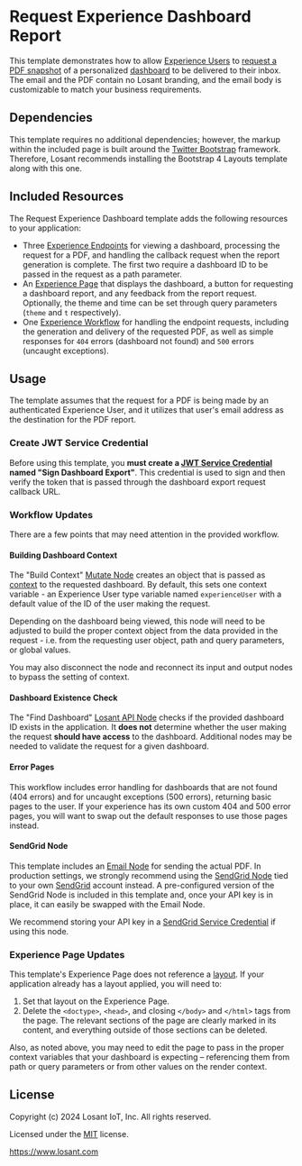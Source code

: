 # Request Experience Dashboard Report

This template demonstrates how to allow [Experience Users](https://docs.losant.com/experiences/users/) to [request a PDF snapshot](https://docs.losant.com/dashboards/overview/#non-recurring-report) of a personalized [dashboard](https://docs.losant.com/dashboards/overview/) to be delivered to their inbox. The email and the PDF contain no Losant branding, and the email body is customizable to match your business requirements.

## Dependencies

This template requires no additional dependencies; however, the markup within the included page is built around the [Twitter Bootstrap](https://getbootstrap.com/) framework. Therefore, Losant recommends installing the Bootstrap 4 Layouts template along with this one.

## Included Resources

The Request Experience Dashboard template adds the following resources to your application:

- Three [Experience Endpoints](https://docs.losant.com/experiences/endpoints/) for viewing a dashboard, processing the request for a PDF, and handling the callback request when the report generation is complete. The first two require a dashboard ID to be passed in the request as a path parameter.
- An [Experience Page](https://docs.losant.com/experiences/views/#custom-pages) that displays the dashboard, a button for requesting a dashboard report, and any feedback from the report request. Optionally, the theme and time can be set through query parameters (`theme` and `t` respectively).
- One [Experience Workflow](https://docs.losant.com/workflows/experience-workflows/) for handling the endpoint requests, including the generation and delivery of the requested PDF, as well as simple responses for `404` errors (dashboard not found) and `500` errors (uncaught exceptions).

## Usage

The template assumes that the request for a PDF is being made by an authenticated Experience User, and it utilizes that user's email address as the destination for the PDF report.

### Create JWT Service Credential

Before using this template, you **must create a [JWT Service Credential](https://docs.losant.com/applications/credentials/#json-web-tokens-jwt) named "Sign Dashboard Export"**. This credential is used to sign and then verify the token that is passed through the dashboard export request callback URL.

### Workflow Updates

There are a few points that may need attention in the provided workflow.

#### Building Dashboard Context

The "Build Context" [Mutate Node](https://docs.losant.com/workflows/logic/mutate/) creates an object that is passed as [context](https://docs.losant.com/dashboards/context-variables/) to the requested dashboard. By default, this sets one context variable - an Experience User type variable named `experienceUser` with a default value of the ID of the user making the request.

Depending on the dashboard being viewed, this node will need to be adjusted to build the proper context object from the data provided in the request - i.e. from the requesting user object, path and query parameters, or global values.

You may also disconnect the node and reconnect its input and output nodes to bypass the setting of context.

#### Dashboard Existence Check

The "Find Dashboard" [Losant API Node](https://docs.losant.com/workflows/data/losant-api/) checks if the provided dashboard ID exists in the application. It **does not** determine whether the user making the request **should have access** to the dashboard. Additional nodes may be needed to validate the request for a given dashboard.

#### Error Pages

This workflow includes error handling for dashboards that are not found (404 errors) and for uncaught exceptions (500 errors), returning basic pages to the user. If your experience has its own custom 404 and 500 error pages, you will want to swap out the default responses to use those pages instead.

#### SendGrid Node

This template includes an [Email Node](https://docs.losant.com/workflows/outputs/email/) for sending the actual PDF. In production settings, we strongly recommend using the [SendGrid Node](https://docs.losant.com/workflows/outputs/sendgrid/) tied to your own [SendGrid](https://sendgrid.com/) account instead. A pre-configured version of the SendGrid Node is included in this template and, once your API key is in place, it can easily be swapped with the Email Node.

We recommend storing your API key in a [SendGrid Service Credential](https://docs.losant.com/applications/credentials/#sendgrid) if using this node.

### Experience Page Updates

This template's Experience Page does not reference a [layout](https://docs.losant.com/experiences/views/#layouts). If your application already has a layout applied, you will need to:

1. Set that layout on the Experience Page.
2. Delete the `<doctype>`, `<head>`, and closing `</body>` and `</html>` tags from the page. The relevant sections of the page are clearly marked in its content, and everything outside of those sections can be deleted.

Also, as noted above, you may need to edit the page to pass in the proper context variables that your dashboard is expecting – referencing them from path or query parameters or from other values on the render context.

## License

Copyright (c) 2024 Losant IoT, Inc. All rights reserved.

Licensed under the [MIT](https://github.com/Losant/losant-templates/blob/master/LICENSE.txt) license.

https://www.losant.com